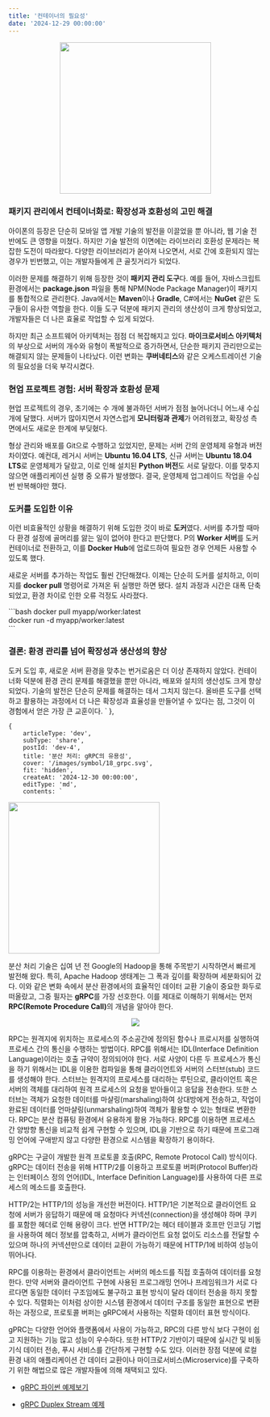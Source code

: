 ```yaml
---
title: '컨테이너의 필요성'
date: '2024-12-29 00:00:00'
---
```


<p align='center'>
<img src='/images/symbol/25_docker.svg' height='300px'>
</p>

### 패키지 관리에서 컨테이너화로: 확장성과 호환성의 고민 해결

아이폰의 등장은 단순히 모바일 앱 개발 기술의 발전을 이끌었을 뿐 아니라, 웹 기술 전반에도 큰 영향을 미쳤다. 하지만 기술 발전의 이면에는 라이브러리 호환성 문제라는 복잡한 도전이 따라왔다. 다양한 라이브러리가 쏟아져 나오면서, 서로 간에 호환되지 않는 경우가 빈번했고, 이는 개발자들에게 큰 골칫거리가 되었다.  

이러한 문제를 해결하기 위해 등장한 것이 **패키지 관리 도구**다. 예를 들어, 자바스크립트 환경에서는 **package.json** 파일을 통해 NPM(Node Package Manager)이 패키지를 통합적으로 관리한다. Java에서는 **Maven**이나 **Gradle**, C#에서는 **NuGet** 같은 도구들이 유사한 역할을 한다. 이들 도구 덕분에 패키지 관리의 생산성이 크게 향상되었고, 개발자들은 더 나은 효율로 작업할 수 있게 되었다.  

하지만 최근 소프트웨어 아키텍처는 점점 더 복잡해지고 있다. **마이크로서비스 아키텍처**의 부상으로 서버의 개수와 유형이 폭발적으로 증가하면서, 단순한 패키지 관리만으로는 해결되지 않는 문제들이 나타났다. 이런 변화는 **쿠버네티스**와 같은 오케스트레이션 기술의 필요성을 더욱 부각시켰다.  

### 현업 프로젝트 경험: 서버 확장과 호환성 문제  

현업 프로젝트의 경우, 초기에는 수 개에 불과하던 서버가 점점 늘어나더니 어느새 수십 개에 달했다. 서버가 많아지면서 자연스럽게 **모니터링과 관제**가 어려워졌고, 확장성 측면에서도 새로운 한계에 부딪혔다.  

형상 관리와 배포를 Git으로 수행하고 있었지만, 문제는 서버 간의 운영체제 유형과 버전 차이였다. 예컨대, 레거시 서버는 **Ubuntu 16.04 LTS**, 신규 서버는 **Ubuntu 18.04 LTS**로 운영체제가 달랐고, 이로 인해 설치된 **Python 버전**도 서로 달랐다. 이를 맞추지 않으면 애플리케이션 실행 중 오류가 발생했다. 결국, 운영체제 업그레이드 작업을 수십 번 반복해야만 했다.  

### 도커를 도입한 이유  

이런 비효율적인 상황을 해결하기 위해 도입한 것이 바로 **도커**였다. 서버를 추가할 때마다 환경 설정에 골머리를 앓는 일이 없어야 한다고 판단했다. P의 **Worker 서버**를 도커 컨테이너로 전환하고, 이를 **Docker Hub**에 업로드하여 필요한 경우 언제든 사용할 수 있도록 했다.  

새로운 서버를 추가하는 작업도 훨씬 간단해졌다. 이제는 단순히 도커를 설치하고, 이미지를 **docker pull** 명령어로 가져온 뒤 실행만 하면 됐다. 설치 과정과 시간은 대폭 단축되었고, 환경 차이로 인한 오류 걱정도 사라졌다.  

\`\`\`bash
docker pull myapp/worker:latest  
docker run -d myapp/worker:latest  
\`\`\`  

### 결론: 환경 관리를 넘어 확장성과 생산성의 향상  

도커 도입 후, 새로운 서버 환경을 맞추는 번거로움은 더 이상 존재하지 않았다. 컨테이너화 덕분에 환경 관리 문제를 해결했을 뿐만 아니라, 배포와 설치의 생산성도 크게 향상되었다. 기술의 발전은 단순히 문제를 해결하는 데서 그치지 않는다. 올바른 도구를 선택하고 활용하는 과정에서 더 나은 확장성과 효율성을 만들어낼 수 있다는 점, 그것이 이 경험에서 얻은 가장 큰 교훈이다.
    `
    },
    
    {
        articleType: 'dev',
        subType: 'share',
        postId: 'dev-4',
        title: '분산 처리: gRPC의 유용성',
        cover: '/images/symbol/18_grpc.svg',
        fit: 'hidden',
        createAt: '2024-12-30 00:00:00',
        editType: 'md',
        contents: `

<img src='/images/symbol/18_grpc.svg' height='300px'>

분산 처리 기술은 십여 년 전 Google의 Hadoop을 통해 주목받기 시작하면서 빠르게 발전해 왔다. 특히, Apache Hadoop 생태계는 그 폭과 깊이를 확장하며 세분화되어 갔다. 이와 같은 변화 속에서 분산 환경에서의 효율적인 데이터 교환 기술이 중요한 화두로 떠올랐고, 그중 필자는 **gRPC**를 가장 선호한다. 이를 제대로 이해하기 위해서는 먼저 <strong>RPC(Remote Procedure Call)</strong>의 개념을 알아야 한다.

<p align='center'>
<img src='/images/dev/dev-4-1.png'>
</p>

 RPC는 원격지에 위치하는 프로세스의 주소공간에 정의된 함수나 프로시저를 실행하여 프로세스 간의 통신을 수행하는 방법이다. RPC를 위해서는 IDL(Interface Definition Language)이라는 호출 규약이 정의되어야 한다. 서로 사양이 다른 두 프로세스가 통신을 하기 위해서는 IDL을 이용한 컴파일을 통해 클라이언트와 서버의 스터브(stub) 코드를 생성해야 한다. 스터브는 원격지의 프로세스를 대리하는 루틴으로, 클라이언트 혹은 서버의 객체를 대리하여 원격 프로세스의 요청을 받아들이고 응답을 전송한다. 또한 스터브는 객체가 요청한 데이터를 마샬링(marshaling)하여 상대방에게 전송하고, 작업이 완료된 데이터를 언마샬링(unmarshaling)하여 객체가 활용할 수 있는 형태로 변환한다.
 RPC는 분산 컴퓨팅 환경에서 유용하게 활용 가능하다. RPC를 이용하면 프로세스 간 양방향 통신을 비교적 쉽게 구현할 수 있으며, IDL을 기반으로 하기 때문에 프로그래밍 언어에 구애받지 않고 다양한 환경으로 시스템을 확장하기 용이하다.

gRPC는 구글이 개발한 원격 프로토콜 호출(RPC, Remote Protocol Call) 방식이다. gRPC는 데이터 전송을 위해 HTTP/2를 이용하고 프로토콜 버퍼(Protocol Buffer)라는 인터페이스 정의 언어(IDL, Interface Definition Language)를 사용하여 다른 프로세스의 메소드를 호출한다.

HTTP/2는 HTTP/1의 성능을 개선한 버전이다. HTTP/1은 기본적으로 클라이언트 요청에 서버가 응답하기 때문에 매 요청마다 커넥션(connection)을 생성해야 하며 쿠키를 포함한 헤더로 인해 용량이 크다. 반면 HTTP/2는 헤더 테이블과 호프만 인코딩 기법을 사용하여 헤더 정보를 압축하고, 서버가 클라이언트 요청 없이도 리소스를 전달할 수 있으며 하나의 커넥션만으로 데이터 교환이 가능하기 때문에 HTTP/1에 비하여 성능이 뛰어나다.

RPC를 이용하는 환경에서 클라이언트는 서버의 메소드를 직접 호출하여 데이터를 요청한다. 만약 서버와 클라이언트 구현에 사용된 프로그래밍 언어나 프레임워크가 서로 다르다면 동일한 데이터 구조임에도 불구하고 표현 방식이 달라 데이터 전송을 하지 못할 수 있다. 직렬화는 이처럼 상이한 시스템 환경에서 데이터 구조를 동일한 표현으로 변환하는 과정으로, 프로토콜 버퍼는 gRPC에서 사용하는 직렬화 데이터 표현 방식이다.

gPRC는 다양한 언어와 플랫폼에서 사용이 가능하고, RPC의 다른 방식 보다 구현이 쉽고 지원하는 기능 많고 성능이 우수하다. 또한 HTTP/2 기반이기 때문에 실시간 및 비동기식 데이터 전송, 푸시 서비스를 간단하게 구현할 수도 있다. 이러한 장점 덕분에 로컬환경 내의 애플리케이션 간 데이터 교환이나 마이크로서비스(Microservice)를 구축하기 위한 해법으로 많은 개발자들에 의해 채택되고 있다. 

- [gRPC 파이썬 예제보기](https://github.com/cerulean85/Sophia/blob/master/Task-oriented/gRPC/02.%20%EC%98%88%EC%A0%9C_Python.md)

- [gRPC Duplex Stream 예제](https://github.com/cerulean85/grpcDuplexStreamSample)